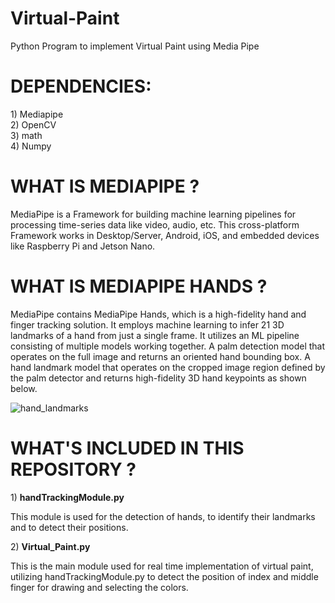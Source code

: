 # Virtual-Paint
Python Program to implement Virtual Paint using Media Pipe

<h1>DEPENDENCIES:</h1>
1) Mediapipe <br>
2) OpenCV <br>
3) math <br>
4) Numpy <br>

<h1>WHAT IS MEDIAPIPE ?</h1>
<p>MediaPipe is a Framework for building machine learning pipelines for processing time-series data like video, audio, etc. This cross-platform Framework works in Desktop/Server, Android, iOS, and embedded devices like Raspberry Pi and Jetson Nano. </p>

<h1>WHAT IS MEDIAPIPE HANDS ?</h1>
<p>MediaPipe contains MediaPipe Hands, which is a high-fidelity hand and finger tracking solution. It employs machine learning to infer 21 3D landmarks of a hand from just a single frame. It utilizes an ML pipeline consisting of multiple models working together. A palm detection model that operates on the full image and returns an oriented hand bounding box. A hand landmark model that operates on the cropped image region defined by the palm detector and returns high-fidelity 3D hand keypoints as shown below. </p>

![hand_landmarks](https://user-images.githubusercontent.com/82854685/158783871-7edf09a1-4f47-465e-a09f-3082038356ae.png)

<h1>WHAT'S INCLUDED IN THIS REPOSITORY ?</h1>
1) <b>handTrackingModule.py</b> <p>This module is used for the detection of hands, to identify their landmarks and to detect their positions.</p>
2) <b>Virtual_Paint.py</b> <p>This is the main module used for real time implementation of virtual paint, utilizing handTrackingModule.py to detect the position of index  and middle finger for drawing and selecting the colors.</p>
